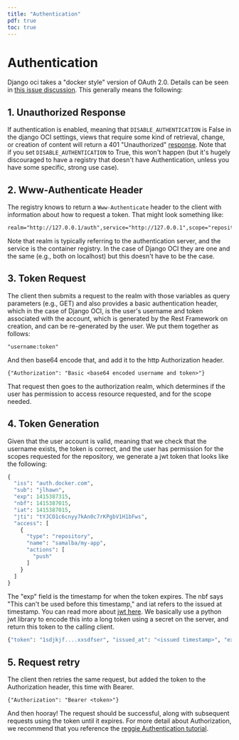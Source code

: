 ```yaml
---
title: "Authentication"
pdf: true
toc: true
---
```


# Authentication

Django oci takes a "docker style" version of OAuth 2.0. Details can be seen
in [this issue discussion](https://github.com/opencontainers/distribution-spec/issues/110#issuecomment-708691114).
This generally means the following:

## 1. Unauthorized Response
If authentication is enabled, meaning that `DISABLE_AUTHENTICATION` is False in the django OCI settings, views that require some kind of retrieval, change, or creation of content will return a 401 "Unauthorized" [response](https://developer.mozilla.org/en-US/docs/Web/HTTP/Status/401). Note that if you set `DISABLE_AUTHENTICATION` to True, this won't happen (but it's hugely discouraged to have a registry that doesn't have Authentication, unless you have some specific, strong use case).

## 2. Www-Authenticate Header
The registry knows to return a `Www-Authenticate` header to the client with information about how
to request a token. That might look something like:

```
realm="http://127.0.0.1/auth",service="http://127.0.0.1",scope="repository:vanessa/container:push,pull"
```

Note that realm is typically referring to the authentication server, and the service is the container
registry. In the case of Django OCI they are one and the same (e.g., both on localhost) but this doesn't
have to be the case.

## 3. Token Request
The client then submits a request to the realm with those variables as query parameters (e.g., GET)
and also provides a basic authentication header, which in the case of Django OCI, is the user's username
and token associated with the account, which is generated by the Rest Framework on creation, and can
be re-generated by the user. We put them together as follows:

```
"username:token"
```

And then base64 encode that, and add it to the http Authorization header.

```
{"Authorization": "Basic <base64 encoded username and token>"}
```

That request then goes to the authorization realm, which determines if the user
has permission to access resource requested, and for the scope needed.

## 4. Token Generation
Given that the user account is valid, meaning that we check that the username exists,
the token is correct, and the user has permission for the scopes requested for the repository,
we generate a jwt token that looks like the following:

```python
{
  "iss": "auth.docker.com",
  "sub": "jlhawn",
  "exp": 1415387315,
  "nbf": 1415387015,
  "iat": 1415387015,
  "jti": "tYJCO1c6cnyy7kAn0c7rKPgbV1H1bFws",
  "access": [
    {
      "type": "repository",
      "name": "samalba/my-app",
      "actions": [
        "push"
      ]
    }
  ]
}
```

The "exp" field is the timestamp for when the token expires. The nbf says "This can't be used
before this timestamp," and iat refers to the issued at timestamp. You can read more about
[jwt here](https://tools.ietf.org/html/rfc7519). We basically use a python jwt library to
encode this into a long token using a secret on the server, and return this token to the
calling client.

```python
{"token": "1sdjkjf....xxsdfser", "issued_at": "<issued timestamp>", "expires_in": 600}
```

## 5. Request retry

The client then retries the same request, but added the token to the Authorization header,
this time with Bearer.

```
{"Authorization": "Bearer <token>"}
```

And then hooray! The request should be successful, along with subsequent requests using the
token until it expires. For more detail about Authorization, we recommend that you reference
the [reggie Authentication tutorial](reggie#with-authentication).
